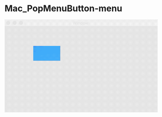 # Mac_PopMenuButton-menu
<img src="https://github.com/zhengwei931102/Mac_PopMenuButton-menu/blob/master/gif.gif" width="500">

